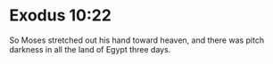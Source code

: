 # Exodus 10:22

So Moses stretched out his hand toward heaven, and there was pitch darkness in all the land of Egypt three days.

